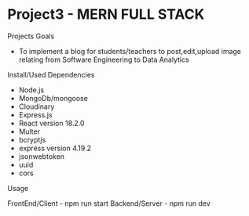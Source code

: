 # Project3 - MERN FULL STACK
Projects Goals
- To implement a blog for students/teachers
to post,edit,upload image relating from Software Engineering to Data Analytics

Install/Used Dependencies
- Node.js
- MongoDb/mongoose
- Cloudinary
- Express.js
- React version 18.2.0
- Multer
- bcryptjs
- express version 4.19.2
- jsonwebtoken
- uuid
- cors

Usage

FrontEnd/Client - npm run start
Backend/Server - npm run dev

